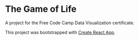 # The Game of Life
A project for the Free Code Camp Data Visualization certificate.

This project was bootstrapped with [Create React App](https://github.com/facebookincubator/create-react-app).